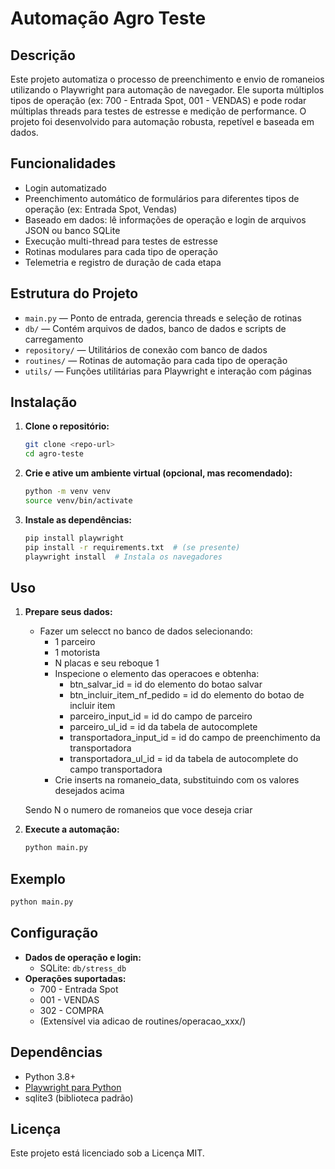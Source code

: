 # Automação Agro Teste

## Descrição

Este projeto automatiza o processo de preenchimento e envio de romaneios utilizando o Playwright para automação de navegador. Ele suporta múltiplos tipos de operação (ex: 700 - Entrada Spot, 001 - VENDAS) e pode rodar múltiplas threads para testes de estresse e medição de performance. O projeto foi desenvolvido para automação robusta, repetível e baseada em dados.

## Funcionalidades

- Login automatizado
- Preenchimento automático de formulários para diferentes tipos de operação (ex: Entrada Spot, Vendas)
- Baseado em dados: lê informações de operação e login de arquivos JSON ou banco SQLite
- Execução multi-thread para testes de estresse
- Rotinas modulares para cada tipo de operação
- Telemetria e registro de duração de cada etapa

## Estrutura do Projeto

- `main.py` — Ponto de entrada, gerencia threads e seleção de rotinas
- `db/` — Contém arquivos de dados, banco de dados e scripts de carregamento
- `repository/` — Utilitários de conexão com banco de dados
- `routines/` — Rotinas de automação para cada tipo de operação
- `utils/` — Funções utilitárias para Playwright e interação com páginas

## Instalação

1. **Clone o repositório:**
   ```bash
   git clone <repo-url>
   cd agro-teste
   ```
2. **Crie e ative um ambiente virtual (opcional, mas recomendado):**
   ```bash
   python -m venv venv
   source venv/bin/activate
   ```
3. **Instale as dependências:**
   ```bash
   pip install playwright
   pip install -r requirements.txt  # (se presente)
   playwright install  # Instala os navegadores
   ```

## Uso

1. **Prepare seus dados:**
   - Fazer um selecct no banco de dados selecionando:
        - 1 parceiro
        - 1 motorista
        - N placas e seu reboque 1
        - Inspecione o elemento das operacoes e obtenha:
            - btn_salvar_id = id do elemento do botao salvar
            - btn_incluir_item_nf_pedido = id do elemento do botao de incluir item
            - parceiro_input_id = id do campo de parceiro
            - parceiro_ul_id = id da tabela de autocomplete
            - transportadora_input_id = id do campo de preenchimento da transportadora
            - transportadora_ul_id = id da tabela de autocomplete do campo transportadora
        - Crie inserts na romaneio_data, substituindo com os valores desejados acima


    Sendo N o numero de romaneios que voce deseja criar
2. **Execute a automação:**
   ```bash
   python main.py
   ```

## Exemplo

```python
python main.py
```

## Configuração

- **Dados de operação e login:**
  - SQLite: `db/stress_db`
- **Operações suportadas:**
  - 700 - Entrada Spot
  - 001 - VENDAS
  - 302 - COMPRA
  - (Extensível via adicao de routines/operacao_xxx/)

## Dependências

- Python 3.8+
- [Playwright para Python](https://playwright.dev/python/)
- sqlite3 (biblioteca padrão)

## Licença

Este projeto está licenciado sob a Licença MIT.

